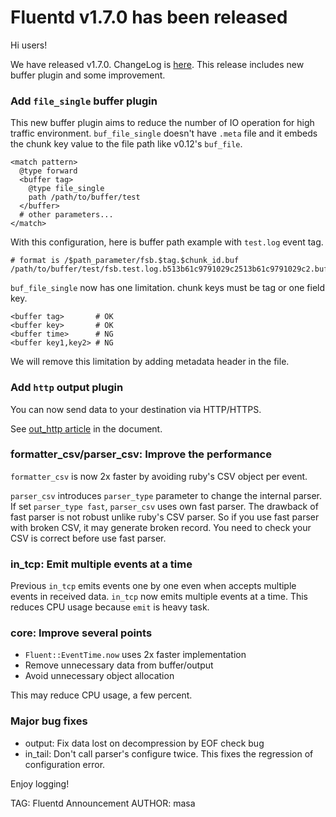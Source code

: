 # Fluentd v1.7.0 has been released

Hi users!

We have released v1.7.0. ChangeLog is [here](https://github.com/fluent/fluentd/blob/master/CHANGELOG.md).
This release includes new buffer plugin and some improvement.

### Add `file_single` buffer plugin

This new buffer plugin aims to reduce the number of IO operation for high traffic environment.
`buf_file_single` doesn't have `.meta` file and
it embeds the chunk key value to the file path like v0.12's `buf_file`.

```
<match pattern>
  @type forward
  <buffer tag>
    @type file_single
    path /path/to/buffer/test
  </buffer>
  # other parameters...
</match>
```

With this configuration, here is buffer path example with `test.log` event tag.

```
# format is /$path_parameter/fsb.$tag.$chunk_id.buf
/path/to/buffer/test/fsb.test.log.b513b61c9791029c2513b61c9791029c2.buf
```

`buf_file_single` now has one limitation. chunk keys must be tag or one field key.

```
<buffer tag>       # OK
<buffer key>       # OK
<buffer time>      # NG
<buffer key1,key2> # NG
```

We will remove this limitation by adding metadata header in the file.

### Add `http` output plugin

You can now send data to your destination via HTTP/HTTPS.

See [out_http article](https://docs.fluentd.org/output/http) in the document.

### formatter\_csv/parser\_csv: Improve the performance

`formatter_csv` is now 2x faster by avoiding ruby's CSV object per event.

`parser_csv` introduces `parser_type` parameter to change the internal parser.
If set `parser_type fast`, `parser_csv` uses own fast parser.
The drawback of fast parser is not robust unlike ruby's CSV parser. So
if you use fast parser with broken CSV, it may generate broken record.
You need to check your CSV is correct before use fast parser.

### in_tcp: Emit multiple events at a time

Previous `in_tcp` emits events one by one even when accepts multiple events in received data.
`in_tcp` now emits multiple events at a time. This reduces CPU usage because `emit` is heavy task.

### core: Improve several points

- `Fluent::EventTime.now` uses 2x faster implementation
- Remove unnecessary data from buffer/output 
- Avoid unnecessary object allocation

This may reduce CPU usage, a few percent.

### Major bug fixes

- output: Fix data lost on decompression by EOF check bug
- in_tail: Don't call parser's configure twice. This fixes the regression of configuration error.

Enjoy logging!


TAG: Fluentd Announcement
AUTHOR: masa
